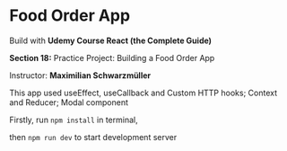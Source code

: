 # Food Order App

Build with **Udemy Course React (the Complete Guide)**

**Section 18:** Practice Project: Building a Food Order App

Instructor: **Maximilian Schwarzmüller**

This app used useEffect, useCallback and Custom HTTP hooks; Context and Reducer; Modal component

Firstly, run `npm install` in terminal,

then `npm run dev` to start development server
